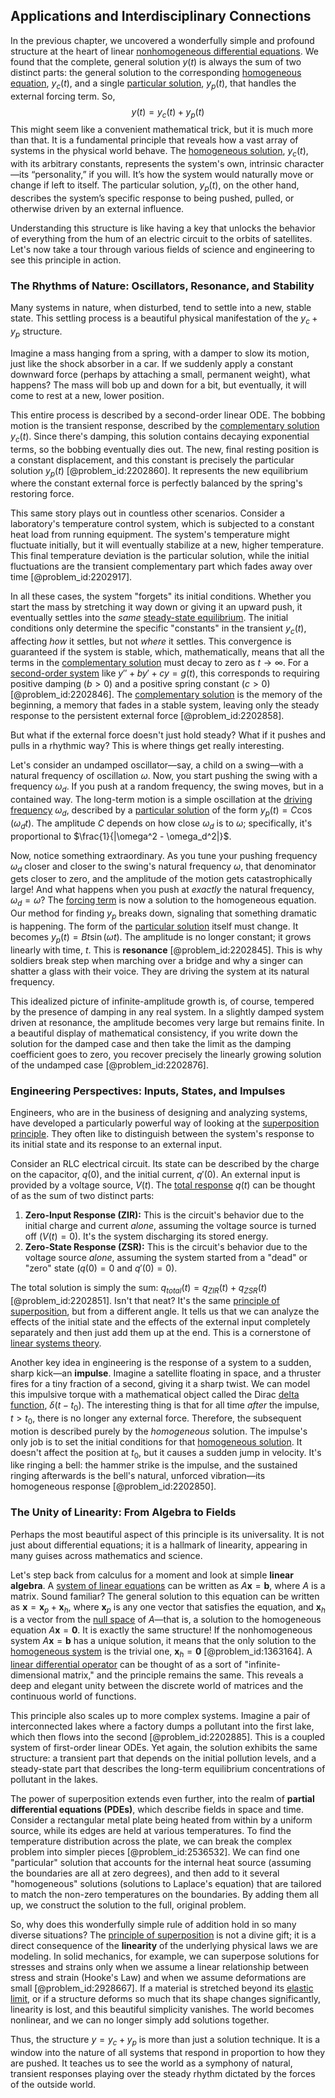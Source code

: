 ## Applications and Interdisciplinary Connections

In the previous chapter, we uncovered a wonderfully simple and profound structure at the heart of linear [nonhomogeneous differential equations](@article_id:170936). We found that the complete, general solution $y(t)$ is always the sum of two distinct parts: the general solution to the corresponding [homogeneous equation](@article_id:170941), $y_c(t)$, and a single [particular solution](@article_id:148586), $y_p(t)$, that handles the external forcing term. So,
$$y(t) = y_c(t) + y_p(t)$$
This might seem like a convenient mathematical trick, but it is much more than that. It is a fundamental principle that reveals how a vast array of systems in the physical world behave. The [homogeneous solution](@article_id:273871), $y_c(t)$, with its arbitrary constants, represents the system's own, intrinsic character—its “personality,” if you will. It’s how the system would naturally move or change if left to itself. The particular solution, $y_p(t)$, on the other hand, describes the system’s specific response to being pushed, pulled, or otherwise driven by an external influence.

Understanding this structure is like having a key that unlocks the behavior of everything from the hum of an electric circuit to the orbits of satellites. Let's now take a tour through various fields of science and engineering to see this principle in action.

### The Rhythms of Nature: Oscillators, Resonance, and Stability

Many systems in nature, when disturbed, tend to settle into a new, stable state. This settling process is a beautiful physical manifestation of the $y_c + y_p$ structure.

Imagine a mass hanging from a spring, with a damper to slow its motion, just like the shock absorber in a car. If we suddenly apply a constant downward force (perhaps by attaching a small, permanent weight), what happens? The mass will bob up and down for a bit, but eventually, it will come to rest at a new, lower position.

This entire process is described by a second-order linear ODE. The bobbing motion is the transient response, described by the [complementary solution](@article_id:163000) $y_c(t)$. Since there's damping, this solution contains decaying exponential terms, so the bobbing eventually dies out. The new, final resting position is a constant displacement, and this constant is precisely the particular solution $y_p(t)$ [@problem_id:2202860]. It represents the new equilibrium where the constant external force is perfectly balanced by the spring's restoring force.

This same story plays out in countless other scenarios. Consider a laboratory's temperature control system, which is subjected to a constant heat load from running equipment. The system's temperature might fluctuate initially, but it will eventually stabilize at a new, higher temperature. This final temperature deviation is the particular solution, while the initial fluctuations are the transient complementary part which fades away over time [@problem_id:2202917].

In all these cases, the system "forgets" its initial conditions. Whether you start the mass by stretching it way down or giving it an upward push, it eventually settles into the *same* [steady-state equilibrium](@article_id:136596). The initial conditions only determine the specific "constants" in the transient $y_c(t)$, affecting *how* it settles, but not *where* it settles. This convergence is guaranteed if the system is stable, which, mathematically, means that all the terms in the [complementary solution](@article_id:163000) must decay to zero as $t \to \infty$. For a [second-order system](@article_id:261688) like $y'' + by' + cy = g(t)$, this corresponds to requiring positive damping ($b > 0$) and a positive spring constant ($c > 0$) [@problem_id:2202846]. The [complementary solution](@article_id:163000) is the memory of the beginning, a memory that fades in a stable system, leaving only the steady response to the persistent external force [@problem_id:2202858].

But what if the external force doesn't just hold steady? What if it pushes and pulls in a rhythmic way? This is where things get really interesting.

Let's consider an undamped oscillator—say, a child on a swing—with a natural frequency of oscillation $\omega$. Now, you start pushing the swing with a frequency $\omega_d$. If you push at a random frequency, the swing moves, but in a contained way. The long-term motion is a simple oscillation at the [driving frequency](@article_id:181105) $\omega_d$, described by a [particular solution](@article_id:148586) of the form $y_p(t) = C \cos(\omega_d t)$. The amplitude $C$ depends on how close $\omega_d$ is to $\omega$; specifically, it's proportional to $\frac{1}{|\omega^2 - \omega_d^2|}$.

Now, notice something extraordinary. As you tune your pushing frequency $\omega_d$ closer and closer to the swing's natural frequency $\omega$, that denominator gets closer to zero, and the amplitude of the motion gets catastrophically large! And what happens when you push at *exactly* the natural frequency, $\omega_d = \omega$? The [forcing term](@article_id:165492) is now a solution to the homogeneous equation. Our method for finding $y_p$ breaks down, signaling that something dramatic is happening. The form of the [particular solution](@article_id:148586) itself must change. It becomes $y_p(t) = B t \sin(\omega t)$. The amplitude is no longer constant; it grows linearly with time, $t$. This is **resonance** [@problem_id:2202845]. This is why soldiers break step when marching over a bridge and why a singer can shatter a glass with their voice. They are driving the system at its natural frequency.

This idealized picture of infinite-amplitude growth is, of course, tempered by the presence of damping in any real system. In a slightly damped system driven at resonance, the amplitude becomes very large but remains finite. In a beautiful display of mathematical consistency, if you write down the solution for the damped case and then take the limit as the damping coefficient goes to zero, you recover precisely the linearly growing solution of the undamped case [@problem_id:2202876].

### Engineering Perspectives: Inputs, States, and Impulses

Engineers, who are in the business of designing and analyzing systems, have developed a particularly powerful way of looking at the [superposition principle](@article_id:144155). They often like to distinguish between the system's response to its initial state and its response to an external input.

Consider an RLC electrical circuit. Its state can be described by the charge on the capacitor, $q(0)$, and the initial current, $q'(0)$. An external input is provided by a voltage source, $V(t)$. The [total response](@article_id:274279) $q(t)$ can be thought of as the sum of two distinct parts:
1.  **Zero-Input Response (ZIR):** This is the circuit's behavior due to the initial charge and current *alone*, assuming the voltage source is turned off ($V(t)=0$). It's the system discharging its stored energy.
2.  **Zero-State Response (ZSR):** This is the circuit's behavior due to the voltage source *alone*, assuming the system started from a "dead" or "zero" state ($q(0)=0$ and $q'(0)=0$).

The total solution is simply the sum: $q_{total}(t) = q_{ZIR}(t) + q_{ZSR}(t)$ [@problem_id:2202851]. Isn't that neat? It's the same [principle of superposition](@article_id:147588), but from a different angle. It tells us that we can analyze the effects of the initial state and the effects of the external input completely separately and then just add them up at the end. This is a cornerstone of [linear systems theory](@article_id:172331).

Another key idea in engineering is the response of a system to a sudden, sharp kick—an **impulse**. Imagine a satellite floating in space, and a thruster fires for a tiny fraction of a second, giving it a sharp twist. We can model this impulsive torque with a mathematical object called the Dirac [delta function](@article_id:272935), $\delta(t-t_0)$. The interesting thing is that for all time *after* the impulse, $t > t_0$, there is no longer any external force. Therefore, the subsequent motion is described purely by the *homogeneous* solution. The impulse's only job is to set the initial conditions for that [homogeneous solution](@article_id:273871). It doesn't affect the position at $t_0$, but it causes a sudden jump in velocity. It's like ringing a bell: the hammer strike is the impulse, and the sustained ringing afterwards is the bell's natural, unforced vibration—its homogeneous response [@problem_id:2202850].

### The Unity of Linearity: From Algebra to Fields

Perhaps the most beautiful aspect of this principle is its universality. It is not just about differential equations; it is a hallmark of linearity, appearing in many guises across mathematics and science.

Let's step back from calculus for a moment and look at simple **linear algebra**. A [system of linear equations](@article_id:139922) can be written as $A\mathbf{x} = \mathbf{b}$, where $A$ is a matrix. Sound familiar? The general solution to this equation can be written as $\mathbf{x} = \mathbf{x}_p + \mathbf{x}_h$, where $\mathbf{x}_p$ is any one vector that satisfies the equation, and $\mathbf{x}_h$ is a vector from the [null space](@article_id:150982) of $A$—that is, a solution to the homogeneous equation $A\mathbf{x} = \mathbf{0}$. It is exactly the same structure! If the nonhomogeneous system $A\mathbf{x} = \mathbf{b}$ has a unique solution, it means that the only solution to the [homogeneous system](@article_id:149917) is the trivial one, $\mathbf{x}_h = \mathbf{0}$ [@problem_id:1363164]. A [linear differential operator](@article_id:174287) can be thought of as a sort of "infinite-dimensional matrix," and the principle remains the same. This reveals a deep and elegant unity between the discrete world of matrices and the continuous world of functions.

This principle also scales up to more complex systems. Imagine a pair of interconnected lakes where a factory dumps a pollutant into the first lake, which then flows into the second [@problem_id:2202885]. This is a coupled system of first-order linear ODEs. Yet again, the solution exhibits the same structure: a transient part that depends on the initial pollution levels, and a steady-state part that describes the long-term equilibrium concentrations of pollutant in the lakes.

The power of superposition extends even further, into the realm of **partial differential equations (PDEs)**, which describe fields in space and time. Consider a rectangular metal plate being heated from within by a uniform source, while its edges are held at various temperatures. To find the temperature distribution across the plate, we can break the complex problem into simpler pieces [@problem_id:2536532]. We can find one "particular" solution that accounts for the internal heat source (assuming the boundaries are all at zero degrees), and then add to it several "homogeneous" solutions (solutions to Laplace's equation) that are tailored to match the non-zero temperatures on the boundaries. By adding them all up, we construct the solution to the full, original problem.

So, why does this wonderfully simple rule of addition hold in so many diverse situations? The [principle of superposition](@article_id:147588) is not a divine gift; it is a direct consequence of the **linearity** of the underlying physical laws we are modeling. In solid mechanics, for example, we can superpose solutions for stresses and strains only when we assume a linear relationship between stress and strain (Hooke's Law) and when we assume deformations are small [@problem_id:2928667]. If a material is stretched beyond its [elastic limit](@article_id:185748), or if a structure deforms so much that its shape changes significantly, linearity is lost, and this beautiful simplicity vanishes. The world becomes nonlinear, and we can no longer simply add solutions together.

Thus, the structure $y = y_c + y_p$ is more than just a solution technique. It is a window into the nature of all systems that respond in proportion to how they are pushed. It teaches us to see the world as a symphony of natural, transient responses playing over the steady rhythm dictated by the forces of the outside world.